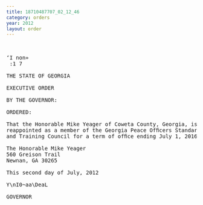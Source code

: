 ```yaml
---
title: 18710487707_02_12_46
category: orders
year: 2012
layout: order
---
```


<pre> 

‘I non»
 :1 7

THE STATE OF GEORGIA

EXECUTIVE ORDER

BY THE GOVERNOR:

ORDERED:

That the Honorable Mike Yeager of Coweta County, Georgia, is
reappointed as a member of the Georgia Peace Ofﬁcers Standards
and Training Council for a term of ofﬁce ending July 1, 2016.

The Honorable Mike Yeager
560 Greison Trail
Newnan, GA 30265

This second day of July, 2012

Y\nI0~aa\DeaL

GOVERNOR

</pre>

